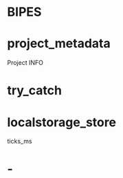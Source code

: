 # BIPES
<category name="BIPES">

# project_metadata
<block type="project_metadata">
  <field name="NAME">Project INFO</field>
  <value name="project_author">
    <shadow type="text">
      <field name="TEXT"></field>
    </shadow>
  </value>
  <value name="project_iot_id">
    <shadow type="math_number">
      <field name="NUM"></field>
    </shadow>
  </value>
  <value name="project_description">
    <shadow type="text">
      <field name="TEXT"></field>
    </shadow>
  </value>
</block>

# try_catch
<block type="try_catch"></block>

# localstorage_store
<block type="localstorage_store">
  <value name="ADD0">
    <shadow type="utime.vars">
      <field name="VARS">ticks_ms</field>
    </shadow>
  </value>
</block>

# -
